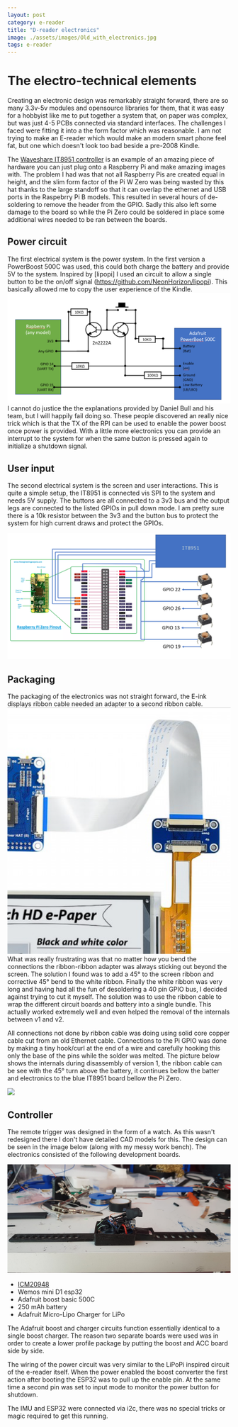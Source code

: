 ```yaml
---
layout: post
category: e-reader
title: "D-reader electronics"
image: ./assets/images/Old_with_electronics.jpg
tags: e-reader
---
```


# The electro-technical elements

Creating an electronic design was remarkably straight forward, there are so many 3.3v-5v modules and opensource libraries for them, that it was easy for a hobbyist like me to put together a system that, on paper was complex, but was just 4-5 PCBs connected via standard interfaces. The challenges I faced were fitting it into a the form factor which was reasonable. I am not trying to make an E-reader which would make an modern smart phone feel fat, but one which doesn't look too bad beside a pre-2008 Kindle.

The [Waveshare IT8951 controller](https://www.waveshare.com/product/displays/e-paper/epaper-1/6inch-hd-e-paper-hat.htm) is an example of an amazing piece of hardware you can just plug onto a Raspberry Pi and make amazing images with. The problem I had was that not all Raspberry Pis are created equal in height, and the slim form factor of the Pi W Zero was being wasted by this hat thanks to the large standoff so that it can overlap the ethernet and USB ports in the Raspebrry Pi B models. This resulted in several hours of de-soldering to remove the header from the GPIO. Sadly this also left some damage to the board so while the Pi Zero could be soldered in place some additional wires needed to be ran between the boards.

## Power circuit
The first electrical system is the power system. In the first version a PowerBoost 500C was used, this could both charge the battery and provide 5V to the system. Inspired by [lipopi] I used an circuit to allow a single button to be the on/off signal (https://github.com/NeonHorizon/lipopi). This basically allowed me to copy the user experience of the Kindle.
![](./assets/images/power_setup.png)
I cannot do justice the the explanations provided by Daniel Bull and his team, but I will happily fail doing so. These people discovered an really nice trick which is that the TX of the RPI can be used to enable the power boost once power is provided. With a little more electronics you can provide an interrupt to the system for when the same button is pressed again to initialize a shutdown signal.

## User input

The second electrical system is the screen and user interactions. This is quite a simple setup, the IT8951 is connected vis SPI to the system and needs 5V supply. The buttons are all connected to a 3v3 bus and the output legs are connected to the listed GPIOs in pull down mode. I am pretty sure there is a 10k resistor between the 3v3 and the button bus to protect the system for high current draws and protect the GPIOs.

![](./assets/images/wiring_control.png)

## Packaging

The packaging of the electronics was not straight forward, the E-ink displays ribbon cable needed an adapter to a second ribbon cable.
![](./assets/images/adapter_mess.png)
What was really frustrating was that no matter how you bend the connections the ribbon-ribbon adapter was always sticking out beyond the screen. The solution I found was to add a 45° to the screen ribbon and corrective 45° bend to the white ribbon. Finally the white ribbon was very long and having had all the fun of desoldering a 40 pin GPIO bus, I decided against trying to cut it myself. The solution was to use the ribbon cable to wrap the different circuit boards and battery into a single bundle. This actually worked extremely well and even helped the removal of the internals between v1 and v2.

All connections not done by ribbon cable was doing using solid core copper cable cut from an old Ethernet cable. Connections to the Pi GPIO was done by making a tiny hook/curl at the end of a wire and carefully hooking this only the base of the pins while the solder was melted. The picture below shows the internals during disassembly of version 1, the ribbon cable can be see with the 45° turn above the battery, it continues bellow the batter and electronics to the blue IT8951 board bellow the Pi Zero.

![](./assets/images/Old_with_electronics.jpg)


## Controller
The remote trigger was designed in the form of a watch. As this wasn't redesigned there I don't have detailed CAD models for this. The design can be seen in the image below (along with my messy work bench). The electronics consisted of the following development boards.

![](./assets/images/trigger_electronics.jpg)

- [ICM20948](https://www.waveshare.com/10-dof-imu-sensor-d.htm)
- Wemos mini D1 esp32
- Adafruit boost basic 500C
- 250 mAh battery
- Adafruit Micro-Lipo Charger for LiPo

The Adafruit boost and charger circuits function essentially identical to a single boost charger. The reason two separate boards were used was in order to create a lower profile package by putting the boost and ACC board side by side.

The wiring of the power circuit was very similar to the LiPoPi inspired circuit of the e-reader itself. When the power enabled the boost converter the first action after booting the ESP32 was to pull up the enable pin. At the same time a second pin was set to input mode to monitor the power button for shutdown. 

The IMU and ESP32 were connected via i2c, there was no special tricks or magic required to get this running.